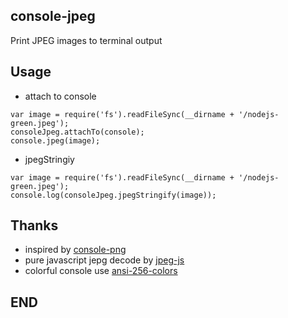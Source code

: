 ## console-jpeg
Print JPEG images to terminal output

## Usage
* attach to console
```
var image = require('fs').readFileSync(__dirname + '/nodejs-green.jpeg');
consoleJpeg.attachTo(console);
console.jpeg(image);
```

* jpegStringiy
```
var image = require('fs').readFileSync(__dirname + '/nodejs-green.jpeg');
console.log(consoleJpeg.jpegStringify(image));
```

## Thanks
* inspired by [console-png][console-png]
* pure javascript jepg decode by [jpeg-js][jpeg-js]
* colorful console use [ansi-256-colors][ansi-256-colors]

[console-png]:https://github.com/aantthony/console-png
[jpeg-js]:https://github.com/eugeneware/jpeg-js
[ansi-256-colors]:https://github.com/jbnicolai/ansi-256-colors

## END